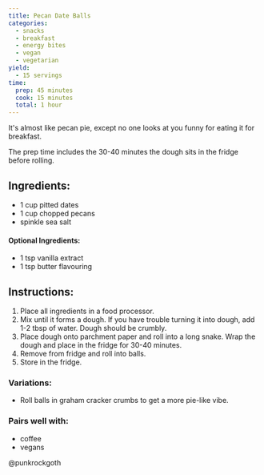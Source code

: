 ```yaml
---
title: Pecan Date Balls
categories:
  - snacks
  - breakfast
  - energy bites
  - vegan
  - vegetarian
yield:
  - 15 servings
time:  
  prep: 45 minutes
  cook: 15 minutes
  total: 1 hour
---
```


It's almost like pecan pie, except no one looks at you funny for eating it for breakfast.

The prep time includes the 30-40 minutes the dough sits in the fridge before rolling.

## Ingredients:
* 1 cup pitted dates
* 1 cup chopped pecans
* spinkle sea salt

#### Optional Ingredients:
* 1 tsp vanilla extract
* 1 tsp butter flavouring
 
## Instructions:
1. Place all ingredients in a food processor.
2. Mix until it forms a dough. If you have trouble turning it into dough, add 1-2 tbsp of water. Dough should be crumbly.
3. Place dough onto parchment paper and roll into a long snake. Wrap the dough and place in the fridge for 30-40 minutes.
3. Remove from fridge and roll into balls.
4. Store in the fridge.


### Variations:
* Roll balls in graham cracker crumbs to get a more pie-like vibe.

### Pairs well with:
* coffee
* vegans

@punkrockgoth
